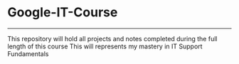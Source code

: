 # Google-IT-Course
--------------------------

This repository will hold all projects and notes completed during the full length of this course
This will represents my mastery in IT Support Fundamentals
